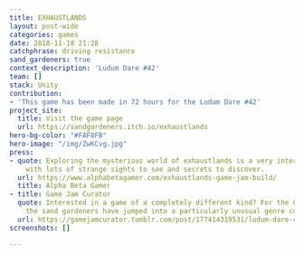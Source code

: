 ```yaml
---
title: EXHAUSTLANDS
layout: post-wide
categories: games
date: 2018-11-18 21:28
catchphrase: driving resistance
sand_gardeners: true
context_description: 'Ludum Dare #42'
team: []
stack: Unity
contribution:
- 'This game has been made in 72 hours for the Ludum Dare #42'
project_site:
  title: Visit the game page
  url: https://sandgardeners.itch.io/exhaustlands
hero-bg-color: "#FAF8FB"
hero-image: "/img/ZwKCvg.jpg"
press:
- quote: Exploring the mysterious world of exhaustlands is a very interesting experience,
    with lots of strange sights to see and secrets to discover.
  url: https://www.alphabetagamer.com/exhaustlands-game-jam-build/
  title: Alpha Beta Gamer
- title: Game Jam Curator
  quote: Interested in a game of a completely different kind? For the Ludum Dare 42,
    the sand gardeners have jumped into a particularly unusual genre combination
  url: https://gamejamcurator.tumblr.com/post/177414319531/ludum-dare-42-exhaustlands
screenshots: []

---
```

